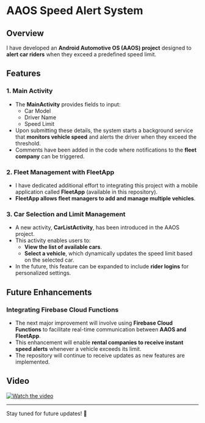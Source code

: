 # AAOS Speed Alert System

## Overview
I have developed an **Android Automotive OS (AAOS) project** designed to **alert car riders** when they exceed a predefined speed limit. 

## Features
### **1. Main Activity**
- The **MainActivity** provides fields to input:
  - Car Model
  - Driver Name
  - Speed Limit
- Upon submitting these details, the system starts a background service that **monitors vehicle speed** and alerts the driver when they exceed the threshold.
- Comments have been added in the code where notifications to the **fleet company** can be triggered.

### **2. Fleet Management with FleetApp**
- I have dedicated additional effort to integrating this project with a mobile application called **FleetApp** (available in this repository).
- **FleetApp allows fleet managers to add and manage multiple vehicles**.

### **3. Car Selection and Limit Management**
- A new activity, **CarListActivity**, has been introduced in the AAOS project.
- This activity enables users to:
  - **View the list of available cars**.
  - **Select a vehicle**, which dynamically updates the speed limit based on the selected car.
- In the future, this feature can be expanded to include **rider logins** for personalized settings.

## Future Enhancements
### **Integrating Firebase Cloud Functions**
- The next major improvement will involve using **Firebase Cloud Functions** to facilitate real-time communication between **AAOS and FleetApp**.
- This enhancement will enable **rental companies to receive instant speed alerts** whenever a vehicle exceeds its limit.
- The repository will continue to receive updates as new features are implemented.

## Video

[![Watch the video](https://img.youtube.com/vi/6lrdkMmy3V0/maxresdefault.jpg)](https://www.youtube.com/watch?v=6lrdkMmy3V0)



---
Stay tuned for future updates! 🚀

